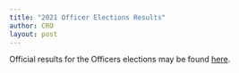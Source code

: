 ```yaml
---
title: "2021 Officer Elections Results"
author: CRO
layout: post
---
```


Official results for the Officers elections may be found <a href="https://drive.google.com/file/d/1Iagt-MNWEpEXiA-8HkPOmj5ann5EefJ-/view?usp=sharing">here</a>.